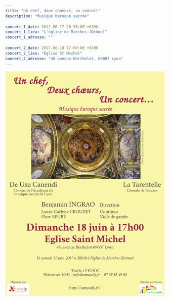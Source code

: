 ```yaml
---
title: "Un chef, deux choeurs, un concert"
description: "Musique baroque sacrée"

concert_1_date: 2017-06-17 20:30:00 +0100
concert_1_lieu: "L'église de Marches (Drôme)"
concert_1_adresse: ""

concert_2_date: 2017-06-18 17:00:00 +0100
concert_2_lieu: "Eglise St Michel"
concert_2_adresse: "45 avenue Berthelot, 69007 Lyon"
---
```


<img src="/images/affiches/AFFICHE-juin2017.jpg" />


